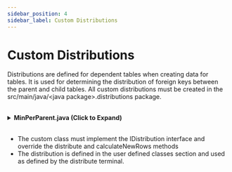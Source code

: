 ```yaml
---
sidebar_position: 4
sidebar_label: Custom Distributions
--- 
```



# Custom Distributions

Distributions are defined for dependent tables when creating data for tables. It is used for determining the distribution of foreign keys between the parent and child tables. All custom distributions must be created in the src/main/java/\<java package\>.distributions package.

<br/>

<details>
<summary><b>MinPerParent.java (Click to Expand)</b></summary>

```java
/**
 * Simple distribution where it ensures a minimum occurances of each parent
 * when creating new records
 */
public class MinPerParent implements IDistribution {
    public static final String LABEL =
        "MinPerParent - Ensures a minimum number of occurrences of each parent value";
    public static final String PARENT_LABEL= "Minimum #rows / parent";
    int[] min;

    @Override
    public int calculateNewRows(CreateParent[] parents, int numExistRows, List<String[]> existing) {
        min=new int[parents.length];
        for (int i = 0; i < parents.length; i++) {
            min[i]=Integer.valueOf(parents[i].params);
        }
        int x1 = 0;
        for (int i = 0; i < parents.length; i++) {
            CreateParent ct = parents[i];
            int dmin = 0;
            for (int j : ct.count) {
                dmin += Math.max(min[i] - j, 0);
            }
            x1 = Math.max(x1,dmin );
        }
        return x1;
    }

    @Override
    public void distribute(List<String> columns, CreateParent[] parents, List<String[]> rows) {
        for (int i = 0; i < parents.length; i++) {
            CreateParent parent = parents[i];
            int irow = 0;
            int[] a = parent.count;
            for (int icol = 0; icol < a.length; icol++) {
                for (int j = a[icol]; j < min[i]; j++) {
                    if (irow >= rows.size())
                        break;
                    IDistribution.assignRow(parent, columns, rows.get(irow++), icol);
                }
            }
            int icol = 0;
            int size = parent.parentRows.size();
            while (size > 0 && irow < rows.size()) {
                IDistribution.assignRow(parent, columns, rows.get(irow++), icol++);
                if (icol >= size)
                    icol = 0;
            }
        }
    }
}
```

</details>

<br/>

- The custom class must implement the IDistribution interface and override the distribute and calculateNewRows methods
- The distribution is defined in the user defined classes section and used as defined by the distribute terminal.

<br/>
